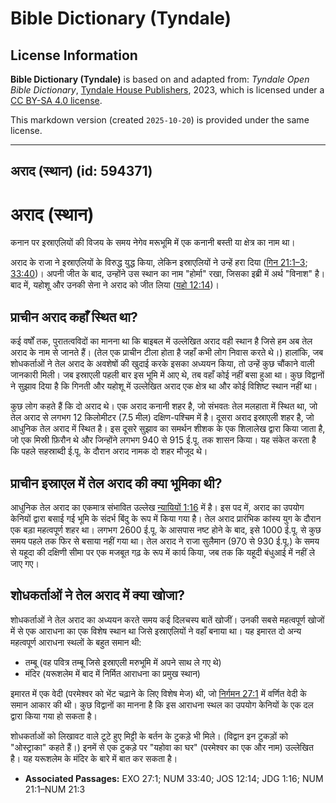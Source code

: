 # Bible Dictionary (Tyndale)

## License Information

**Bible Dictionary (Tyndale)** is based on and adapted from: _Tyndale Open Bible Dictionary_, [Tyndale House Publishers](https://tyndaleopenresources.com/), 2023, which is licensed under a [CC BY-SA 4.0 license](https://creativecommons.org/licenses/by-sa/4.0/legalcode.en).

This markdown version (created `2025-10-20`) is provided under the same license.



--------------------------------

## अराद (स्थान) (id: 594371)

अराद (स्थान)
============

कनान पर इस्राएलियों की विजय के समय नेगेव मरूभूमि में एक कनानी बस्ती या क्षेत्र का नाम था।

अराद के राजा ने इस्राएलियों के विरुद्ध युद्ध किया, लेकिन इस्राएलियों ने उन्हें हरा दिया ([गिन 21:1–3](https://ref.ly/Num21:1-Num21:3); [33:40](https://ref.ly/Num33:40))। अपनी जीत के बाद, उन्होंने उस स्थान का नाम "होर्मा" रखा, जिसका इब्री में अर्थ "विनाश" है। बाद में, यहोशू और उनकी सेना ने अराद को जीत लिया ([यहो 12:14](https://ref.ly/Josh12:14))।

प्राचीन अराद कहाँ स्थित था?
---------------------------

कई वर्षों तक, पुरातत्वविदों का मानना था कि बाइबल में उल्लेखित अराद वही स्थान है जिसे हम अब तेल अराद के नाम से जानते हैं। (तेल एक प्राचीन टीला होता है जहाँ कभी लोग निवास करते थे।) हालांकि, जब शोधकर्ताओं ने तेल अराद के अवशेषों की खुदाई करके इसका अध्ययन किया, तो उन्हें कुछ चौंकाने वाली जानकारी मिली। जब इस्राएली पहली बार इस भूमि में आए थे, तब वहाँ कोई नहीं बसा हुआ था। कुछ विद्वानों ने सुझाव दिया है कि गिनती और यहोशू में उल्लेखित अराद एक क्षेत्र था और कोई विशिष्ट स्थान नहीं था।

कुछ लोग कहते हैं कि दो अराद थे। एक अराद कनानी शहर है, जो संभवतः तेल मलहाता में स्थित था, जो तेल अराद से लगभग 12 किलोमीटर (7\.5 मील) दक्षिण\-पश्चिम में है। दूसरा अराद इस्राएली शहर है, जो आधुनिक तेल अराद में स्थित है। इस दूसरे सुझाव का समर्थन शीशक के एक शिलालेख द्वारा किया जाता है, जो एक मिस्री फ़िरौन थे और जिन्होंने लगभग 940 से 915 ई.पू. तक शासन किया। यह संकेत करता है कि पहले सहस्राब्दी ई.पू. के दौरान अराद नामक दो शहर मौजूद थे।

प्राचीन इस्राएल में तेल अराद की क्या भूमिका थी?
-----------------------------------------------

आधुनिक तेल अराद का एकमात्र संभावित उल्लेख [न्यायियों 1:16](https://ref.ly/Judg1:16) में है। इस पद में, अराद का उपयोग केनियों द्वारा बसाई गई भूमि के संदर्भ बिंदु के रूप में किया गया है। तेल अराद प्रारंभिक कांस्य युग के दौरान एक बड़ा महत्वपूर्ण शहर था। लगभग 2600 ई.पू. के आसपास नष्ट होने के बाद, इसे 1000 ई.पू. से कुछ समय पहले तक फिर से बसाया नहीं गया था। तेल अराद ने राजा सुलैमान (970 से 930 ई.पू.) के समय से यहूदा की दक्षिणी सीमा पर एक मजबूत गढ़ के रूप में कार्य किया, जब तक कि यहूदी बंधुआई में नहीं ले जाए गए।

शोधकर्ताओं ने तेल अराद में क्या खोजा?
-------------------------------------

शोधकर्ताओं ने तेल अराद का अध्ययन करते समय कई दिलचस्प बातें खोजीं। उनकी सबसे महत्वपूर्ण खोजों में से एक आराधना का एक विशेष स्थान था जिसे इस्राएलियों ने वहाँ बनाया था। यह इमारत दो अन्य महत्वपूर्ण आराधना स्थलों के बहुत समान थी:

* तम्बू (वह पवित्र तम्बू जिसे इस्राएली मरुभूमि में अपने साथ ले गए थे)
* मंदिर (यरूशलेम में बाद में निर्मित आराधना का प्रमुख स्थान)

इमारत में एक वेदी (परमेश्वर को भेंट चढ़ाने के लिए विशेष मेज) थी, जो [निर्गमन 27:1](https://ref.ly/Exod27:1) में वर्णित वेदी के समान आकार की थी। कुछ विद्वानों का मानना है कि इस आराधना स्थल का उपयोग केनियों के एक दल द्वारा किया गया हो सकता है।

शोधकर्ताओं को लिखावट वाले टूटे हुए मिट्टी के बर्तन के टुकड़े भी मिले। (विद्वान इन टुकड़ों को "ओस्ट्राका" कहते हैं।) इनमें से एक टुकड़े पर "यहोवा का घर" (परमेश्वर का एक और नाम) उल्लेखित है। यह यरूशलेम के मंदिर के बारे में बात कर सकता है।

* **Associated Passages:** EXO 27:1; NUM 33:40; JOS 12:14; JDG 1:16; NUM 21:1–NUM 21:3

